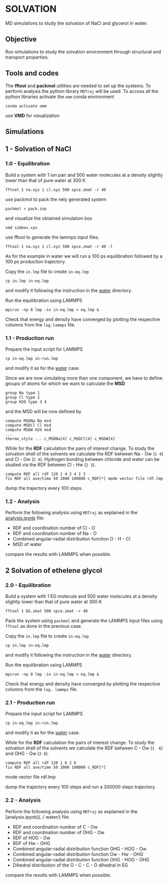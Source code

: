 # SOLVATION

MD simulations to study the solvation of NaCl and glycerol in water.

## Objective

Run simulations to study the solvation environment through structural and transport properties.

## Tools and codes

The **fftool** and **packmol** utilities are needed to set up the systems. To perform analysis the python library `MDTraj` will be used. To access all the python libraries activate the `omm` conda environment

    conda activate omm

use **VMD** for visualization

## Simulations

## 1 - Solvation of NaCl
### 1.0 - Equilibration
Build a system with 1 ion pair and 500 water molecules at a density slightly lower than that of pure water at 300 K

    fftool 1 na.xyz 1 cl.xyz 500 spce.zmat -r 40

use packmol to pack the nely generated system

    packmol < pack.inp

and visualize the obtained simulation box

    vmd simbox.xyz

use fftool to generate the lammps input files.

    fftool 1 na.xyz 1 cl.xyz 500 spce.zmat -r 40 -l

As for the example in water we will run a 100 ps equilibration followed by a 100 ps production trajectory.
    
Copy the `in.lmp` file to create `in-eq.lmp`

    cp in.lmp in-eq.lmp

and modify it following the instruction in the [water](../water/) directory.

Run the equilibration using LAMMPS

    mpirun -np 8 lmp -in in-eq.lmp > eq.lmp &

Check that energy and density have converged by plotting the respective columns from the `log.lammps` file.

### 1.1 - Production run

Prepare the input script for LAMMPS

    cp in-eq.lmp in-run.lmp

and modify it as for the [water](../water/) case.

Since we are now simulating more than one component, we have to define groups of atoms for which we want to calculate the **MSD**

    group Na type 1
    group Cl type 2
    group H2O type 3 4

and the MSD will be now defined by 

    compute MSDNa Na msd
    compute MSDCl Cl msd
    compute MSDW H2O msd
    ...
    thermo_style ... c_MSDNa[4] c_MSDCl[4] c_MSDW[4]

While for the **RDF** calculation the pairs of interest change. To study the solvation shell of the solvents we calculate the RDF between Na - Ow (`1 4`) and Cl - Ow (`2 4`). Hydrogen bonding between chloride and water can be studied via the RDF between Cl - Hw  (`2 3`).

    compute RDF all rdf 120 1 4 2 4 2 3
    fix RDF all ave/time 50 2000 100000 c_RDF[*] mode vector file rdf.lmp

dump the trajectory every 100 steps.

### 1.2 - Analysis

Perform the following analysis using `MDTraj` as explained in the [analysis.ipynb](../water/) file:

* RDF and coordination number of Cl - O
* RDF and coordination number of Na - O
* Combined angular-radial distribution function O - H - Cl
* MSD of water

compare the results with LAMMPS when possible.

## 2 Solvation of ethelene glycol

### 2.0 - Equilibration

Build a system with 1 EG molecule and 500 water 
molecules at a density slightly lower than that of 
pure water at 300 K

    fftool 1 EG.zmat 500 spce.zmat -r 40

Pack the system using `packmol` and generate the LAMMPS input files using `fftool` as done in the previous case. 

Copy the `in.lmp` file to create `in-eq.lmp`

    cp in.lmp in-eq.lmp

and modify it following the instruction in the 
[water](../water/) directory.

Run the equilibration using LAMMPS

    mpirun -np 8 lmp -in in-eq.lmp > eq.lmp &

Check that energy and density have converged by 
plotting the respective columns from the `log.
lammps` file.

### 2.1 - Production run

Prepare the input script for LAMMPS

    cp in-eq.lmp in-run.lmp

and modify it as for the [water](../water/) case.

While for the **RDF** calculation the pairs of 
interest change. To study the solvation shell of the 
solvents we calculate the RDF between C - Ow (`1 
6`) and OHG - Ow (`2 6`).  

    compute RDF all rdf 120 1 6 2 6 
    fix RDF all ave/time 50 2000 100000 c_RDF[*] 
mode vector file rdf.lmp

dump the trajectory every 100 steps and run a 300000 steps trajectory.

### 2.2 - Analysis

Perform the following analysis using `MDTraj` 
as explained in the [analysis.ipynb](../
water/) file:

* RDF and coordination number of C - Ow
* RDF and coordination number of OHG - Ow
* RDF of HOG - Ow 
* RDF of Hw - OHG
* Combined angular-radial distribution 
function OHG - HOG - Ow
* Combined angular-radial distribution 
function Ow - Hw - OHG
* Combined angular-radial distribution 
function OHG - HOG - OHG
* Dihedral distribution of the O - C - C - O dihedral in EG


compare the results with LAMMPS when possible.

